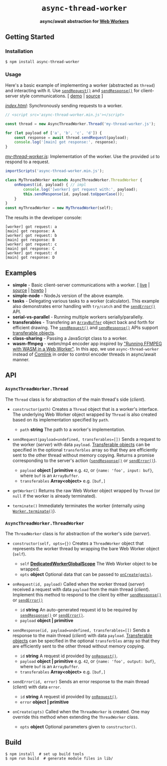 <div align="center">
  <h1><code>async-thread-worker</code></h1>
  <p>
    <strong>async/await abstraction for <a href="https://developer.mozilla.org/en-US/docs/Web/API/Worker">Web Workers</a></strong>
  </p>
</div>

## Getting Started

### Installation

```
$ npm install async-thread-worker
```

### <a name="usage"></a>Usage

Here's a basic example of implementing a worker (abstracted as `thread`) and interacting with it.
Use [`sendRequest()`](#sendRequest) and [`sendResponse()`](#sendResponse) for client-server style communications.
[ [demo]() | [source]() ]

[*index.html*](): Synchronously sending requests to a worker.
```js
// <script src='async-thread-worker.min.js'></script>

const thread = new AsyncThreadWorker.Thread('my-thread-worker.js');

for (let payload of ['a', 'b', 'c', 'd']) {
    const response = await thread.sendRequest(payload);
    console.log('[main] got response:', response);
}
```

[*my-thread-worker.js*](): Implementation of the worker.  Use the provided `id` to respond to a request.
```js
importScripts('async-thread-worker.min.js');

class MyThreadWorker extends AsyncThreadWorker.ThreadWorker {
    onRequest(id, payload) { // impl
        console.log('[worker] got request with:', payload);
        this.sendResponse(id, payload.toUpperCase());
    }
}
const myThreadWorker = new MyThreadWorker(self);
```

The results in the developer console:
```
[worker] got request: a
[main] got response: A
[worker] got request: b
[main] got response: B
[worker] got request: c
[main] got response: C
[worker] got request: d
[main] got response: D
```

## Examples

- **simple** - Basic client-server communications with a worker. [ [live]() | [source]() | [howto](#usage) ]
- **simple-node** - NodeJs version of the above example.
- **tasks** - Delegating various tasks to a worker (calculator).  This example also demonstrates error handling with `try/catch` and the [`sendError()`](#sendError) API.
- **serial-vs-parallel** - Running multiple workers serially/parallelly.
- **transferables** - Transfering an [`ArrayBuffer`](https://developer.mozilla.org/en-US/docs/Web/JavaScript/Reference/Global_Objects/ArrayBuffer) object back and forth for efficient drawing.  The [`sendRequest()`](#sendRequest) and [`sendResponse()`](#sendResponse) APIs support [transferable objects](https://developers.google.com/web/updates/2011/12/Transferable-Objects-Lightning-Fast).
- **class-sharing** - Passing a JavaScript class to a worker.
- **wasm-ffmpeg** - webm/mp4 encoder app inspired by ["Running FFMPEG with WASM in a Web Worker"](https://paul.kinlan.me/running-ffmpeg-with-wasm-in-a-web-worker/).  In this app, we use `async-thread-worker` instead of [Comlink](https://github.com/GoogleChromeLabs/comlink) in order to control encoder threads in async/await manner.

## API

### `AsyncThreadWorker.Thread`
The `Thread` class is for abstraction of the main thread's side (*client*).

- `constructor(path)`
Creates a `Thread` object that is a worker's interface.  The underlying Web Worker object wrapped by `Thread` is also created based on its implementation specified by `path`.
    - `path` **string** The path to a worker's implementation.

- <a name="sendRequest"></a>`sendRequest(payload=undefined, transferables=[])`
Sends a request to the worker (*server*) with data `payload`.  [Transferable objects](https://developer.mozilla.org/en-US/docs/Web/API/Transferable) can be specified in the optional `transferbles` array so that they are efficiently sent to the other thread without memory copying.
Returns a promise corresponding to the server's action ([`sendResponse()`](#sendResponse) or [`sendError()`](#sendError)).
    - `payload` **object | primitive** e.g. `42`, or `{name: 'foo', input: buf}`, where `buf` is an `ArrayBuffer`.
    - `transferables` **Array\<object\>** e.g. `[buf,]`

- `getWorker()`
Returns the raw Web Worker object wrapped by `Thread` (or `null` if the worker is already terminated).

- `terminate()`
Immediately terminates the worker (internally using [`Worker.terminate()`](https://developer.mozilla.org/en-US/docs/Web/API/Worker/terminate)).

### `AsyncThreadWorker.ThreadWorker`
The `ThreadWorker` class is for abstraction of the worker's side (*server*).

- `constructor(self, opts={})`
Creates a `ThreadWorker` object that represents the worker thread by wrapping
 the bare Web Worker object (`self`).
    - `self` [**DedicatedWorkerGlobalScope**](https://developer.mozilla.org/en-US/docs/Web/API/DedicatedWorkerGlobalScope) The Web Worker object to be wrapped.
    - `opts` **object** Optional data that can be passed to [`onCreate(opts)`](#onCreate).

- <a name="onRequest"></a>`onRequest(id, payload)`
Called when the worker thread (*server*) received a request with data `payload` from the main thread (*client*).  Implement this method to respond to the client by either [`sendResponse()`](#sendResponse) or [`sendError()`](#sendError)
    - `id` **string** An auto-generated request id to be required by [`sendResponse()`](#sendResponse) or [`sendError()`](#sendError).
    - `payload` **object | primitive**

- <a name="sendResponse"></a>`sendResponse(id, payload=undefined, transferables=[])`
Sends a response to the main thread (*client*) with data `payload`.  [Transferable objects](https://developer.mozilla.org/en-US/docs/Web/API/Transferable) can be specified in the optional `transferbles` array so that they are efficiently sent to the other thread without memory copying.
    - `id` **string** A request id provided by [`onRequest()`](#onRequest).
    - `payload` **object | primitive** e.g. `42`, or `{name: 'foo', output: buf}`, where `buf` is an `ArrayBuffer`.
    - `transferables` **Array\<object\>** e.g. `[buf,]`

- <a name="sendError"></a>`sendError(id, error)`
Sends an error response to the main thread (*client*) with data `error`.
    - `id` **string** A request id provided by [`onRequest()`](#onRequest).
    - `error` **object | primitive**

- <a name="onCreate"></a>`onCreate(opts)`
Called when the `ThreadWorker` is created.  One may override this method when extending the `ThreadWorker` class.
    - `opts` **object** Optional parameters given to `constructor()`.

## Build

```
$ npm install  # set up build tools
$ npm run build  # generate module files in lib/
```
